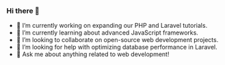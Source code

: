 ### Hi there 👋
- 🔭 I’m currently working on expanding our PHP and Laravel tutorials.
- 🌱 I’m currently learning about advanced JavaScript frameworks.
- 👯 I’m looking to collaborate on open-source web development projects.
- 🤔 I’m looking for help with optimizing database performance in Laravel.
- 💬 Ask me about anything related to web development!

